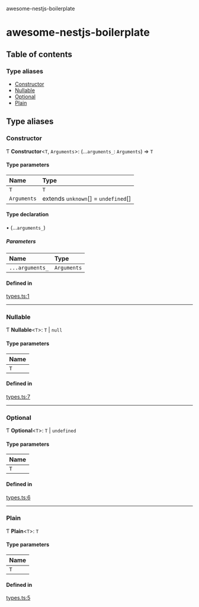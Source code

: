 awesome-nestjs-boilerplate

# awesome-nestjs-boilerplate

## Table of contents

### Type aliases

- [Constructor](README.md#constructor)
- [Nullable](README.md#nullable)
- [Optional](README.md#optional)
- [Plain](README.md#plain)

## Type aliases

### Constructor

Ƭ **Constructor**<`T`, `Arguments`\>: (...`arguments_`: `Arguments`) => `T`

#### Type parameters

| Name | Type |
| :------ | :------ |
| `T` | `T` |
| `Arguments` | extends `unknown`[] = `undefined`[] |

#### Type declaration

• (...`arguments_`)

##### Parameters

| Name | Type |
| :------ | :------ |
| `...arguments_` | `Arguments` |

#### Defined in

[types.ts:1](https://github.com/klub-deepak/poc_doc_generation_3/blob/afd7f83/src/types.ts#L1)

___

### Nullable

Ƭ **Nullable**<`T`\>: `T` \| ``null``

#### Type parameters

| Name |
| :------ |
| `T` |

#### Defined in

[types.ts:7](https://github.com/klub-deepak/poc_doc_generation_3/blob/afd7f83/src/types.ts#L7)

___

### Optional

Ƭ **Optional**<`T`\>: `T` \| `undefined`

#### Type parameters

| Name |
| :------ |
| `T` |

#### Defined in

[types.ts:6](https://github.com/klub-deepak/poc_doc_generation_3/blob/afd7f83/src/types.ts#L6)

___

### Plain

Ƭ **Plain**<`T`\>: `T`

#### Type parameters

| Name |
| :------ |
| `T` |

#### Defined in

[types.ts:5](https://github.com/klub-deepak/poc_doc_generation_3/blob/afd7f83/src/types.ts#L5)

